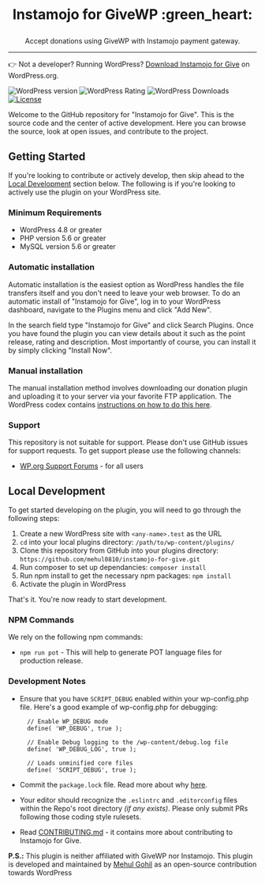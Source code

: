 <h1><p align="center">Instamojo for GiveWP :green_heart:</p></h1>

<p align="center">Accept donations using GiveWP with Instamojo payment gateway.</p>

---

👉 Not a developer? Running WordPress? [Download Instamojo for Give](https://wordpress.org/plugins/mg-instamojo-for-give/) on WordPress.org.

![WordPress version](https://img.shields.io/wordpress/plugin/v/mg-instamojo-for-give.svg) ![WordPress Rating](https://img.shields.io/wordpress/plugin/r/mg-instamojo-for-give.svg) ![WordPress Downloads](https://img.shields.io/wordpress/plugin/dt/mg-instamojo-for-give.svg) [![License](https://img.shields.io/badge/license-GPL--2.0%2B-green.svg)](https://github.com/mehul0810/instamojo-for-give/blob/master/license.txt)

Welcome to the GitHub repository for "Instamojo for Give". This is the source code and the center of active development. Here you can browse the source, look at open issues, and contribute to the project.

## Getting Started

If you're looking to contribute or actively develop, then skip ahead to the [Local Development](https://github.com/mehul0810/instamojo-for-give/#local-development) section below. The following is if you're looking to actively use the plugin on your WordPress site.

### Minimum Requirements

- WordPress 4.8 or greater
- PHP version 5.6 or greater
- MySQL version 5.6 or greater

### Automatic installation

Automatic installation is the easiest option as WordPress handles the file transfers itself and you don't need to leave your web browser. To do an automatic install of "Instamojo for Give", log in to your WordPress dashboard, navigate to the Plugins menu and click "Add New".

In the search field type "Instamojo for Give" and click Search Plugins. Once you have found the plugin you can view details about it such as the point release, rating and description. Most importantly of course, you can install it by simply clicking "Install Now".

### Manual installation

The manual installation method involves downloading our donation plugin and uploading it to your server via your favorite FTP application. The WordPress codex contains [instructions on how to do this here](https://codex.wordpress.org/Managing_Plugins#Manual_Plugin_Installation).

### Support

This repository is not suitable for support. Please don't use GitHub issues for support requests. To get support please use the following channels:

- [WP.org Support Forums](https://wordpress.org/support/plugin/mg-instamojo-for-give) - for all users

## Local Development

To get started developing on the plugin, you will need to go through the following steps:

1. Create a new WordPress site with `<any-name>.test` as the URL
2. `cd` into your local plugins directory: `/path/to/wp-content/plugins/`
3. Clone this repository from GitHub into your plugins directory: `https://github.com/mehul0810/instamojo-for-give.git`
4. Run composer to set up dependancies: `composer install`
5. Run npm install to get the necessary npm packages: `npm install`
6. Activate the plugin in WordPress

That's it. You're now ready to start development.

### NPM Commands

We rely on the following npm commands:

- `npm run pot` - This will help to generate POT language files for production release.

### Development Notes

- Ensure that you have `SCRIPT_DEBUG` enabled within your wp-config.php file. Here's a good example of wp-config.php for debugging:

  ```
  	// Enable WP_DEBUG mode
  	define( 'WP_DEBUG', true );

  	// Enable Debug logging to the /wp-content/debug.log file
  	define( 'WP_DEBUG_LOG', true );

  	// Loads unminified core files
  	define( 'SCRIPT_DEBUG', true );
  ```

- Commit the `package.lock` file. Read more about why [here](https://docs.npmjs.com/files/package-lock.json).
- Your editor should recognize the `.eslintrc` and `.editorconfig` files within the Repo's root directory _(if any exists)_. Please only submit PRs following those coding style rulesets.
- Read [CONTRIBUTING.md](https://github.com/mehul0810/instamojo-for-give/blob/master/CONTRIBUTING.md) - it contains more about contributing to Instamojo for Give.

**P.S.:** This plugin is neither affiliated with GiveWP nor Instamojo. This plugin is developed and maintained by [Mehul Gohil](https://mehulgohil.com) as an open-source contribution towards WordPress
